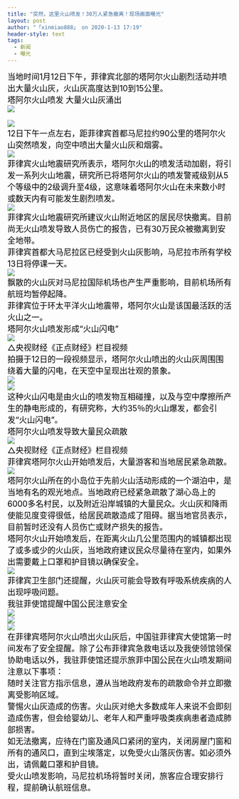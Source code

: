 ```yaml
---
title: "突然，这里火山喷发！30万人紧急撤离！现场画面曝光"
layout: post
author: "「xinmiao888」 on 2020-1-13 17:19"
header-style: text
tags:
  - 新闻
  - 曝光
---
```


<head></head>
<body>
 <div align="left"> 
  <font style="color:rgb(0, 0, 0)"><font face="&amp;quot"><font style="font-size:18px">当地时间1月12日下午，菲律宾北部的塔阿尔火山剧烈活动并喷出大量火山灰，火山灰高度达到10到15公里。</font></font></font> 
 </div> 
 <div align="left"> 
  <font style="color:rgb(0, 0, 0)"><font face="&amp;quot"><font style="font-size:18px">塔阿尔火山喷发 大量火山灰涌出</font></font></font> 
 </div> 
 <div align="left"> 
  <font style="color:rgb(0, 0, 0)"><font face="&amp;quot"><font style="font-size:18px"><img src="https://inews.gtimg.com/newsapp_match/0/10940665102/0" onload="thumbImg(this)"></font></font></font> 
 </div>
 <br> 
 <div align="left"> 
  <font style="color:rgb(0, 0, 0)"><font face="&amp;quot"><font style="font-size:18px"><img src="https://inews.gtimg.com/newsapp_match/0/11192185964/0" onload="thumbImg(this)"></font></font></font> 
 </div> 
 <div align="left"> 
  <font style="color:rgb(0, 0, 0)"><font face="&amp;quot"><font style="font-size:18px">12日下午一点左右，距菲律宾首都马尼拉约90公里的塔阿尔火山突然喷发，向空中喷出大量火山灰和烟雾。</font></font></font> 
 </div> 
 <div align="left"> 
  <font style="color:rgb(0, 0, 0)"><font face="&amp;quot"><font style="font-size:18px"><img src="https://inews.gtimg.com/newsapp_match/0/11192185965/0" onload="thumbImg(this)"></font></font></font> 
 </div> 
 <div align="left"> 
  <font style="color:rgb(0, 0, 0)"><font face="&amp;quot"><font style="font-size:18px">菲律宾火山地震研究所表示，塔阿尔火山的喷发活动加剧，将引发一系列火山地震，研究所已将塔阿尔火山的喷发警戒级别从5个等级中的2级调升至4级，这意味着塔阿尔火山在未来数小时或数天内有可能发生剧烈喷发。</font></font></font> 
 </div> 
 <div align="left"> 
  <font style="color:rgb(0, 0, 0)"><font face="&amp;quot"><font style="font-size:18px"><img src="https://inews.gtimg.com/newsapp_match/0/11192185966/0" onload="thumbImg(this)"></font></font></font> 
 </div> 
 <div align="left"> 
  <font style="color:rgb(0, 0, 0)"><font face="&amp;quot"><font style="font-size:18px">菲律宾火山地震研究所建议火山附近地区的居民尽快撤离。目前尚无火山喷发导致人员伤亡的报告，已有30万民众被撤离到安全地带。</font></font></font> 
 </div> 
 <div align="left"> 
  <font style="color:rgb(0, 0, 0)"><font face="&amp;quot"><font style="font-size:18px">菲律宾首都大马尼拉区已经受到火山灰影响，马尼拉市所有学校13日将停课一天。</font></font></font> 
 </div> 
 <div align="left"> 
  <font style="color:rgb(0, 0, 0)"><font face="&amp;quot"><font style="font-size:18px"><img src="https://inews.gtimg.com/newsapp_bt/0/11192185967/1000" onload="thumbImg(this)"></font></font></font> 
 </div> 
 <div align="left"> 
  <font style="color:rgb(0, 0, 0)"><font face="&amp;quot"><font style="font-size:18px">飘散的火山灰对马尼拉国际机场也产生严重影响，目前机场所有航班均暂停起降。</font></font></font> 
 </div> 
 <div align="left"> 
  <font style="color:rgb(0, 0, 0)"><font face="&amp;quot"><font style="font-size:18px">菲律宾位于环太平洋火山地震带，塔阿尔火山是该国最活跃的活火山之一。</font></font></font> 
 </div> 
 <div align="left"> 
  <font style="color:rgb(0, 0, 0)"><font face="&amp;quot"><font style="font-size:18px">塔阿尔火山喷发形成“火山闪电”</font></font></font> 
 </div> 
 <div align="left"> 
  <font style="color:rgb(0, 0, 0)"><font face="&amp;quot"><font style="font-size:18px"><img src="https://inews.gtimg.com/newsapp_match/0/10940665102/0" onload="thumbImg(this)"></font></font></font> 
 </div> 
 <div align="left"> 
  <font style="color:rgb(0, 0, 0)"><font face="&amp;quot"><font style="font-size:18px">△央视财经《正点财经》栏目视频</font></font></font> 
 </div> 
 <div align="left"> 
  <font style="color:rgb(0, 0, 0)"><font face="&amp;quot"><font style="font-size:18px">拍摄于12日的一段视频显示，塔阿尔火山喷出的火山灰周围围绕着大量的闪电，在天空中呈现出壮观的景象。</font></font></font> 
 </div> 
 <div align="left"> 
  <font style="color:rgb(0, 0, 0)"><font face="&amp;quot"><font style="font-size:18px"><img src="https://inews.gtimg.com/newsapp_match/0/11192185968/0" onload="thumbImg(this)"></font></font></font> 
 </div> 
 <div align="left"> 
  <font style="color:rgb(0, 0, 0)"><font face="&amp;quot"><font style="font-size:18px"><img src="https://inews.gtimg.com/newsapp_match/0/11192185971/0" onload="thumbImg(this)"></font></font></font> 
 </div> 
 <div align="left"> 
  <font style="color:rgb(0, 0, 0)"><font face="&amp;quot"><font style="font-size:18px">这种火山闪电是由火山的喷发物互相碰撞，以及与空中摩擦所产生的静电形成的，有研究称，大约35％的火山爆发，都会引发“火山闪电”。</font></font></font> 
 </div> 
 <div align="left"> 
  <font style="color:rgb(0, 0, 0)"><font face="&amp;quot"><font style="font-size:18px">塔阿尔火山喷发导致大量民众疏散</font></font></font> 
 </div> 
 <div align="left"> 
  <font style="color:rgb(0, 0, 0)"><font face="&amp;quot"><font style="font-size:18px"><img src="https://inews.gtimg.com/newsapp_match/0/10940665102/0" onload="thumbImg(this)"></font></font></font> 
 </div> 
 <div align="left"> 
  <font style="color:rgb(0, 0, 0)"><font face="&amp;quot"><font style="font-size:18px">△央视财经《正点财经》栏目视频</font></font></font> 
 </div> 
 <div align="left"> 
  <font style="color:rgb(0, 0, 0)"><font face="&amp;quot"><font style="font-size:18px">菲律宾塔阿尔火山开始喷发后，大量游客和当地居民紧急疏散。</font></font></font> 
 </div> 
 <div align="left"> 
  <font style="color:rgb(0, 0, 0)"><font face="&amp;quot"><font style="font-size:18px"><img src="https://inews.gtimg.com/newsapp_match/0/11192185972/0" onload="thumbImg(this)"></font></font></font> 
 </div> 
 <div align="left"> 
  <font style="color:rgb(0, 0, 0)"><font face="&amp;quot"><font style="font-size:18px">塔阿尔火山所在的小岛位于先前火山活动形成的一个湖泊中，是当地有名的观光地点。当地政府已经紧急疏散了湖心岛上的6000多名村民，以及附近沿岸城镇的大量民众。火山灰和降雨使能见度变得很低，给居民疏散造成了阻碍。据当地官员表示，目前暂时还没有人员伤亡或财产损失的报告。</font></font></font> 
 </div> 
 <div align="left"> 
  <font style="color:rgb(0, 0, 0)"><font face="&amp;quot"><font style="font-size:18px">塔阿尔火山开始喷发后，在距离火山几公里范围内的城镇都出现了或多或少的火山灰，当地政府建议民众尽量待在室内，如果外出需要戴上口罩和护目镜以确保安全。</font></font></font> 
 </div> 
 <div align="left"> 
  <font style="color:rgb(0, 0, 0)"><font face="&amp;quot"><font style="font-size:18px"><img src="https://inews.gtimg.com/newsapp_bt/0/11192185973/1000" onload="thumbImg(this)"></font></font></font> 
 </div> 
 <div align="left"> 
  <font style="color:rgb(0, 0, 0)"><font face="&amp;quot"><font style="font-size:18px">菲律宾卫生部门还提醒，火山灰可能会导致有呼吸系统疾病的人出现呼吸问题。</font></font></font> 
 </div> 
 <div align="left"> 
  <font style="color:rgb(0, 0, 0)"><font face="&amp;quot"><font style="font-size:18px">我驻菲使馆提醒中国公民注意安全</font></font></font> 
 </div> 
 <div align="left"> 
  <font style="color:rgb(0, 0, 0)"><font face="&amp;quot"><font style="font-size:18px"><img src="https://inews.gtimg.com/newsapp_match/0/10940665102/0" onload="thumbImg(this)"></font></font></font> 
 </div> 
 <div align="left"> 
  <font style="color:rgb(0, 0, 0)"><font face="&amp;quot"><font style="font-size:18px"><img src="https://inews.gtimg.com/newsapp_bt/0/11192185974/1000" onload="thumbImg(this)"></font></font></font> 
 </div> 
 <div align="left"> 
  <font style="color:rgb(0, 0, 0)"><font face="&amp;quot"><font style="font-size:18px"><img src="https://inews.gtimg.com/newsapp_bt/0/11192185975/1000" onload="thumbImg(this)"></font></font></font> 
 </div> 
 <div align="left"> 
  <font style="color:rgb(0, 0, 0)"><font face="&amp;quot"><font style="font-size:18px">在菲律宾塔阿尔火山喷出火山灰后，中国驻菲律宾大使馆第一时间发布了安全提醒。除了公布菲律宾急救电话以及我使领馆领保协助电话以外，我驻菲使馆还提示旅菲中国公民在火山喷发期间注意以下事项：</font></font></font> 
 </div> 
 <div align="left"> 
  <font style="color:rgb(0, 0, 0)"><font face="&amp;quot"><font style="font-size:18px">随时关注官方指示信息，遵从当地政府发布的疏散命令并立即撤离受影响区域。</font></font></font> 
 </div> 
 <div align="left"> 
  <font style="color:rgb(0, 0, 0)"><font face="&amp;quot"><font style="font-size:18px">警惕火山灰造成的伤害。火山灰对绝大多数成年人来说不会即刻造成伤害，但会给婴幼儿、老年人和严重呼吸类疾病患者造成肺部损害。</font></font></font> 
 </div> 
 <div align="left"> 
  <font style="color:rgb(0, 0, 0)"><font face="&amp;quot"><font style="font-size:18px">如无法撤离，应待在门窗及通风口紧闭的室内，关闭房屋门窗和所有的通风口，直到尘埃落定，以免受火山落灰伤害。如必须外出，请佩戴口罩和护目镜。</font></font></font> 
 </div> 
 <div align="left"> 
  <font style="color:rgb(0, 0, 0)"><font face="&amp;quot"><font style="font-size:18px">受火山喷发影响，马尼拉机场将暂时关闭，旅客应合理安排行程，提前确认航班信息。</font></font></font> 
 </div>
 <br>
</body>


